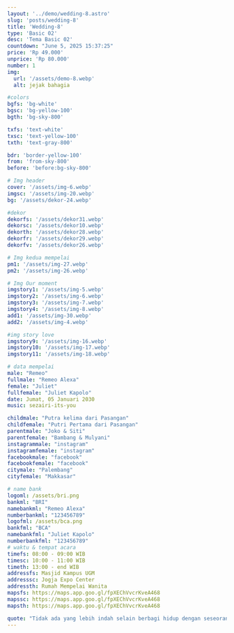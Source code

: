 ```yaml
---
layout: '../demo/wedding-8.astro'
slug: 'posts/wedding-8'
title: 'Wedding-8'
type: 'Basic 02'
desc: 'Tema Basic 02'
countdown: "June 5, 2025 15:37:25"
price: 'Rp 49.000'
unprice: 'Rp 80.000'
number: 1
img:
  url: '/assets/demo-8.webp'
  alt: jejak bahagia

#colors
bgfs: 'bg-white'
bgsc: 'bg-yellow-100'
bgth: 'bg-sky-800'

txfs: 'text-white'
txsc: 'text-yellow-100'
txth: 'text-gray-800'

bdr: 'border-yellow-100'
from: 'from-sky-800'
before: 'before:bg-sky-800'

# Img header
cover: '/assets/img-6.webp'
imgsc: '/assets/img-20.webp'
bg: '/assets/dekor-24.webp'

#dekor
dekorfs: '/assets/dekor31.webp'
dekorsc: '/assets/dekor10.webp'
dekorth: '/assets/dekor28.webp'
dekorfr: '/assets/dekor29.webp'
dekorfv: '/assets/dekor26.webp'

# Img kedua mempelai
pm1: '/assets/img-27.webp'
pm2: '/assets/img-26.webp'

# Img Our moment
imgstory1: '/assets/img-5.webp'
imgstory2: '/assets/img-6.webp'
imgstory3: '/assets/img-7.webp'
imgstory4: '/assets/img-8.webp'
add1: '/assets/img-30.webp'
add2: '/assets/img-4.webp'

#img story love
imgstory9: '/assets/img-16.webp'
imgstory10: '/assets/img-17.webp'
imgstory11: '/assets/img-18.webp'

# data mempelai
male: "Remeo"
fullmale: "Remeo Alexa"
female: "Juliet"
fullfemale: "Juliet Kapolo"
date: Jumat, 05 Januari 2030
music: sezairi-its-you

childmale: "Putra kelima dari Pasangan"
childfemale: "Putri Pertama dari Pasangan"
parentmale: "Joko & Siti"
parentfemale: "Bambang & Mulyani"
instagrammale: "instagram"
instagramfemale: "instagram"
facebookmale: "facebook"
facebookfemale: "facebook"
citymale: "Palembang"
cityfemale: "Makkasar"

# name bank
logoml: /assets/bri.png
bankml: "BRI"
namebankml: "Remeo Alexa"
numberbankml: "123456789"
logofml: /assets/bca.png
bankfml: "BCA"
namebankfml: "Juliet Kapolo"
numberbankfml: "123456789"
# waktu & tempat acara
timefs: 08:00 - 09:00 WIB
timesc: 10:00 - 11:00 WIB
timeth: 13:00 - end WIB
addressfs: Masjid Kampus UGM
addresssc: Jogja Expo Center
addressth: Rumah Mempelai Wanita
mapsfs: https://maps.app.goo.gl/fpXEChVvcrKveA468 
mapssc: https://maps.app.goo.gl/fpXEChVvcrKveA468
mapsth: https://maps.app.goo.gl/fpXEChVvcrKveA468

quote: "Tidak ada yang lebih indah selain berbagi hidup dengan seseorang yang mengerti dan mendukungmu tanpa syarat.  Dan tidak ada perasaan yang lebih indah selain menemukan seseorang yang menjadi tempat pulang terbaik."
---
```

